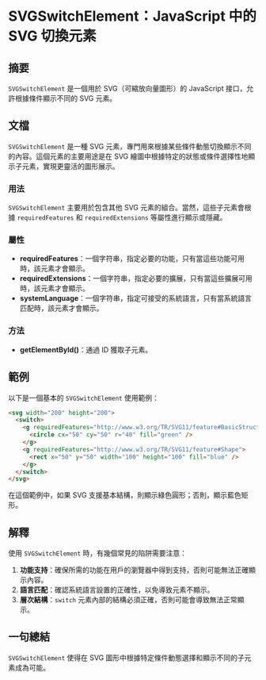 <!--
Meta Description: # SVGSwitchElement：JavaScript 中的 SVG 切換元素 ## 摘要 `SVGSwitchElement` 是一個用於 SVG（可縮放向量圖形）的 JavaScript 接口，允許根據條件顯示不同的 SVG 元素。 ## 文檔 `SVGSwitchElement` 是一種 ...
Meta Keywords: svg, svgswitchelement, requiredfeatures, 一個字符串, 該元素才會顯示
-->

# SVGSwitchElement：JavaScript 中的 SVG 切換元素

## 摘要
`SVGSwitchElement` 是一個用於 SVG（可縮放向量圖形）的 JavaScript 接口，允許根據條件顯示不同的 SVG 元素。

## 文檔
`SVGSwitchElement` 是一種 SVG 元素，專門用來根據某些條件動態切換顯示不同的內容。這個元素的主要用途是在 SVG 繪圖中根據特定的狀態或條件選擇性地顯示子元素，實現更靈活的圖形展示。

### 用法
`SVGSwitchElement` 主要用於包含其他 SVG 元素的組合。當然，這些子元素會根據 `requiredFeatures` 和 `requiredExtensions` 等屬性進行顯示或隱藏。

### 屬性
- **requiredFeatures**：一個字符串，指定必要的功能，只有當這些功能可用時，該元素才會顯示。
- **requiredExtensions**：一個字符串，指定必要的擴展，只有當這些擴展可用時，該元素才會顯示。
- **systemLanguage**：一個字符串，指定可接受的系統語言，只有當系統語言匹配時，該元素才會顯示。

### 方法
- **getElementById()**：通過 ID 獲取子元素。

## 範例
以下是一個基本的 `SVGSwitchElement` 使用範例：

```html
<svg width="200" height="200">
  <switch>
    <g requiredFeatures="http://www.w3.org/TR/SVG11/feature#BasicStructure">
      <circle cx="50" cy="50" r="40" fill="green" />
    </g>
    <g requiredFeatures="http://www.w3.org/TR/SVG11/feature#Shape">
      <rect x="50" y="50" width="100" height="100" fill="blue" />
    </g>
  </switch>
</svg>
```

在這個範例中，如果 SVG 支援基本結構，則顯示綠色圓形；否則，顯示藍色矩形。

## 解釋
使用 `SVGSwitchElement` 時，有幾個常見的陷阱需要注意：

1. **功能支持**：確保所需的功能在用戶的瀏覽器中得到支持，否則可能無法正確顯示內容。
2. **語言匹配**：確認系統語言設置的正確性，以免導致元素不顯示。
3. **層次結構**：`switch` 元素內部的結構必須正確，否則可能會導致無法正常顯示。

## 一句總結
`SVGSwitchElement` 使得在 SVG 圖形中根據特定條件動態選擇和顯示不同的子元素成為可能。